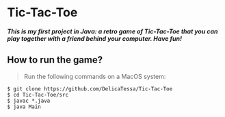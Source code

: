 # Tic-Tac-Toe

**_This is my first project in Java: a retro game of Tic-Tac-Toe that you can play together with a friend behind your computer. Have fun!_**

## How to run the game?

> Run the following commands on a MacOS system:

```shell
$ git clone https://github.com/DelicaTessa/Tic-Tac-Toe
$ cd Tic-Tac-Toe/src
$ javac *.java
$ java Main
```
